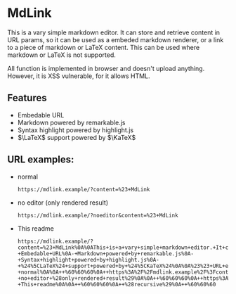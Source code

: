# MdLink

This is a vary simple markdown editor. It can store and retrieve content in URL params, so it can be used as a embeded markdown renderer, or a link to a piece of markdown or LaTeX content. This can be used where markdown or LaTeX is not supported.

All function is implemented in browser and doesn't upload anything. However, it is XSS vulnerable, for it allows HTML.

## Features

- Embedable URL
- Markdown powered by remarkable.js
- Syntax highlight powered by highlight.js
- $\LaTeX$ support powered by $\KaTeX$

## URL examples:

- normal

  ```
  https://mdlink.example/?content=%23+MdLink
  ```

- no editor (only rendered result)

  ```
  https://mdlink.example/?noeditor&content=%23+MdLink
  ```

- This readme

  ```
  https://mdlink.example/?content=%23+MdLink%0A%0AThis+is+a+vary+simple+markdown+editor.+It+can+store+and+retrieve+content+in+URL+params%2C+so+it+can+be+used+as+a+embeded+markdown+renderer%2C+or+a+link+to+a+piece+of+markdown+or+LaTeX+content.+This+can+be+used+where+markdown+or+LaTeX+is+not+supported.%0A%0AAll+function+is+implemented+in+browser+and+doesn%27t+upload+anything.+However%2C+it+is+XSS+vulnerable%2C+for+it+allows+HTML.%0A%0A%23%23+Features%0A%0A-+Embedable+URL%0A-+Markdown+powered+by+remarkable.js%0A-+Syntax+highlight+powered+by+highlight.js%0A-+%24%5CLaTeX%24+support+powered+by+%24%5CKaTeX%24%0A%0A%23%23+URL+examples%3A%0A%0A-+normal%0A%0A++%60%60%60%0A++https%3A%2F%2Fmdlink.example%2F%3Fcontent%3D%2523%2BMdLink%0A++%60%60%60%0A%0A-+no+editor+%28only+rendered+result%29%0A%0A++%60%60%60%0A++https%3A%2F%2Fmdlink.example%2F%3Fnoeditor%26content%3D%2523%2BMdLink%0A++%60%60%60%0A%0A-+This+readme%0A%0A++%60%60%60%0A++%28recursive%29%0A++%60%60%60
  ```
